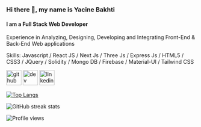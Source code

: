 ### Hi there 👋, my name is Yacine Bakhti
#### I am a Full Stack Web Developer
Experience in Analyzing, Designing, Developing and Integrating Front-End & Back-End Web applications

Skills: Javascript / React JS / Next Js / Three Js / Express Js / HTML5 / CSS3 / JQuery / Solidity / Mongo DB / Firebase / Material-UI / Tailwind CSS



[<img src='https://cdn.jsdelivr.net/npm/simple-icons@3.0.1/icons/github.svg' alt='github' height='40'>](https://github.com/yacinebkt)  [<img src='https://cdn.jsdelivr.net/npm/simple-icons@3.0.1/icons/dev-dot-to.svg' alt='dev' height='40'>](https://dev.to/yacinebkt)  [<img src='https://cdn.jsdelivr.net/npm/simple-icons@3.0.1/icons/linkedin.svg' alt='linkedin' height='40'>](https://www.linkedin.com/in/https://www.linkedin.com/in/yacine-bakhti-673658142//)  

[![Top Langs](https://github-readme-stats.vercel.app/api/top-langs/?username=yacinebkt)](https://github.com/anuraghazra/github-readme-stats)

![GitHub streak stats](https://github-readme-streak-stats.herokuapp.com/?user=yacinebkt)  

![Profile views](https://gpvc.arturio.dev/yacinebkt)  

<!-- ### Hi there 👋
👨‍💻 I'm Yacine Bakhti, a Full Stack Web Developer, Experience in Analyzing, Designing, Developing and
Integrating Front-End & Back-End Web applications

[![Anurag's github stats](https://github-readme-stats.vercel.app/api?username=yacinebkt)](https://github.com/anuraghazra/github-readme-stats)


 -->


<!--
**yacinebkt/yacinebkt** is a ✨ _special_ ✨ repository because its `README.md` (this file) appears on your GitHub profile.

Here are some ideas to get you started:

- 🔭 I’m currently working on ...
- 🌱 I’m currently learning ...
- 👯 I’m looking to collaborate on ...
- 🤔 I’m looking for help with ...
- 💬 Ask me about ...
- 📫 How to reach me: ...
- 😄 Pronouns: ...
- ⚡ Fun fact: ...
-->
